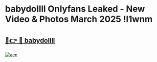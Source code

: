 # babydollll Onlyfans Leaked - New Video & Photos March 2025 !l1wnm

# <h2><a href="https://vtnfr7.iuczelnia.edu.pl?title=babydollll&ref=l1wnm">🔗👉 🔴 babydollll</a></h2>

[![acn](https://github.com/user-attachments/assets/0f9c940e-d8b0-45ae-aac7-cd30a18b3e1c)](https://vtnfr7.iuczelnia.edu.pl?title=babydollll&ref=l1wnm)

